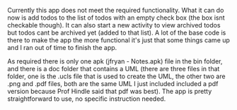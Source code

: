 Currently this app does not meet the required functionality.
What it can do now is add todos to the list of todos with an empty check box
(the box isnt checkable though). It can also start a new activity to view archived
todos but todos cant be archived yet (added to that list). A lot of the base code is there
to make the app the more functional it's just that some things came up and I ran out of time
to finish the app. 

As required there is only one apk (jfryan - Notes.apk) file in the bin folder, and there is a doc 
folder that contains a UML (there are three files in that folder, one is the .ucls file that
is used to create the UML, the other two are .png and .pdf files, both are the same UML I just
included included a pdf version because Prof Hindle said that pdf was best). The app is pretty
straightforward to use, no specific instruction needed.